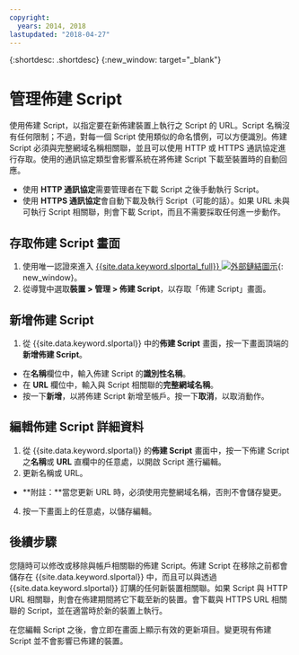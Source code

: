 ```yaml
---
copyright:
  years: 2014, 2018
lastupdated: "2018-04-27"
---
```


{:shortdesc: .shortdesc}
{:new_window: target="_blank"}

# 管理佈建 Script

使用佈建 Script，以指定要在新佈建裝置上執行之 Script 的 URL。Script 名稱沒有任何限制；不過，對每一個 Script 使用類似的命名慣例，可以方便識別。佈建 Script 必須與完整網域名稱相關聯，並且可以使用 HTTP 或 HTTPS 通訊協定進行存取。使用的通訊協定類型會影響系統在將佈建 Script 下載至裝置時的自動回應。

* 使用 **HTTP 通訊協定**需要管理者在下載 Script 之後手動執行 Script。
* 使用 **HTTPS 通訊協定**會自動下載及執行 Script（可能的話）。如果 URL 未與可執行 Script 相關聯，則會下載 Script，而且不需要採取任何進一步動作。

## 存取佈建 Script 畫面
1. 使用唯一認證來進入 [{{site.data.keyword.slportal_full}} ![外部鏈結圖示](../icons/launch-glyph.svg "外部鏈結圖示")](https://control.softlayer.com/){: new_window}。
2. 從導覽中選取**裝置 > 管理 > 佈建 Script**，以存取「佈建 Script」畫面。


## 新增佈建 Script

1. 從 {{site.data.keyword.slportal}} 中的**佈建 Script** 畫面，按一下畫面頂端的**新增佈建 Script**。
* 在**名稱**欄位中，輸入佈建 Script 的**識別性名稱**。
* 在 **URL** 欄位中，輸入與 Script 相關聯的**完整網域名稱**。
* 按一下**新增**，以將佈建 Script 新增至帳戶。按一下**取消**，以取消動作。

## 編輯佈建 Script 詳細資料

1. 從 {{site.data.keyword.slportal}} 的**佈建 Script** 畫面中，按一下佈建 Script 之**名稱**或 **URL** 直欄中的任意處，以開啟 Script 進行編輯。
3. 更新名稱或 URL。
  * **附註：**當您更新 URL 時，必須使用完整網域名稱，否則不會儲存變更。
4. 按一下畫面上的任意處，以儲存編輯。

## 後續步驟

您隨時可以修改或移除與帳戶相關聯的佈建 Script。佈建 Script 在移除之前都會儲存在 {{site.data.keyword.slportal}} 中，而且可以與透過 {{site.data.keyword.slportal}} 訂購的任何新裝置相關聯。如果 Script 與 HTTP URL 相關聯，則會在佈建期間將它下載至新的裝置。會下載與 HTTPS URL 相關聯的 Script，並在適當時於新的裝置上執行。

在您編輯 Script 之後，會立即在畫面上顯示有效的更新項目。變更現有佈建 Script 並不會影響已佈建的裝置。
